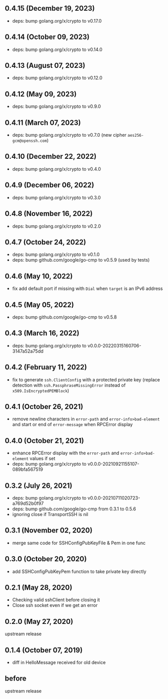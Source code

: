 <!-- markdownlint-disable-file MD041 -->
## 0.4.15 (December 19, 2023)

* deps: bump golang.org/x/crypto to v0.17.0

## 0.4.14 (October 09, 2023)

* deps: bump golang.org/x/crypto to v0.14.0

## 0.4.13 (August 07, 2023)

* deps: bump golang.org/x/crypto to v0.12.0

## 0.4.12 (May 09, 2023)

* deps: bump golang.org/x/crypto to v0.9.0

## 0.4.11 (March 07, 2023)

* deps: bump golang.org/x/crypto to v0.7.0 (new cipher `aes256-gcm@openssh.com`)

## 0.4.10 (December 22, 2022)

* deps: bump golang.org/x/crypto to v0.4.0

## 0.4.9 (December 06, 2022)

* deps: bump golang.org/x/crypto to v0.3.0

## 0.4.8 (November 16, 2022)

* deps: bump golang.org/x/crypto to v0.2.0

## 0.4.7 (October 24, 2022)

* deps: bump golang.org/x/crypto to v0.1.0
* deps: bump github.com/google/go-cmp to v0.5.9 (used by tests)

## 0.4.6 (May 10, 2022)

* fix add default port if missing with `Dial` when `target` is an IPv6 address

## 0.4.5 (May 05, 2022)

* deps: bump github.com/google/go-cmp to v0.5.8

## 0.4.3 (March 16, 2022)

* deps: bump golang.org/x/crypto to v0.0.0-20220315160706-3147a52a75dd

## 0.4.2 (February 11, 2022)

* fix to generate `ssh.ClientConfig` with a protected private key (replace detection with `ssh.PassphraseMissingError` instead of `x509.IsEncryptedPEMBlock`)

## 0.4.1 (October 26, 2021)

* remove newline characters in `error-path` and `error-info>bad-element` and start or end of `error-message` when RPCError display

## 0.4.0 (October 21, 2021)

* enhance RPCError display with the `error-path` and `error-info>bad-element` values if set
* deps: bump golang.org/x/crypto to v0.0.0-20210921155107-089bfa567519

## 0.3.2 (July 26, 2021)

* deps: bump golang.org/x/crypto to v0.0.0-20210711020723-a769d52b0f97
* deps: bump github.com/google/go-cmp from 0.3.1 to 0.5.6
* ignoring close if TransportSSH is nil

## 0.3.1 (November 02, 2020)

* merge same code for SSHConfigPubKeyFile & Pem in one func

## 0.3.0 (October 20, 2020)

* add SSHConfigPubKeyPem function to take private key directly

## 0.2.1 (May 28, 2020)

* Checking valid sshClient before closing it
* Close ssh socket even if we get an error

## 0.2.0 (May 27, 2020)

upstream release

## 0.1.4 (October 07, 2019)

* diff in HelloMessage received for old device

## before

upstream release
